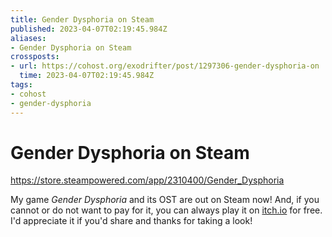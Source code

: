 ```yaml
---
title: Gender Dysphoria on Steam
published: 2023-04-07T02:19:45.984Z
aliases:
- Gender Dysphoria on Steam
crossposts:
- url: https://cohost.org/exodrifter/post/1297306-gender-dysphoria-on
  time: 2023-04-07T02:19:45.984Z
tags:
- cohost
- gender-dysphoria
---
```


# Gender Dysphoria on Steam

https://store.steampowered.com/app/2310400/Gender_Dysphoria

My game _Gender Dysphoria_ and its OST are out on Steam now! And, if you cannot or do not want to pay for it, you can always play it on [itch.io](https://exodrifter.itch.io/gender-dysphoria) for free. I'd appreciate it if you'd share and thanks for taking a look!
